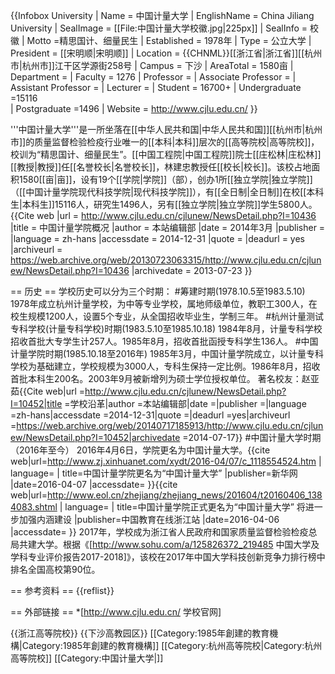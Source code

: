 {{Infobox University
| Name = 中国计量大学
| EnglishName = China Jiliang University
| SealImage = [[File:中国计量大学校徽.jpg|225px]] 
| SealInfo = 校徽
| Motto =精思国计、细量民生 
| Established = 1978年
| Type = 公立大学
| President =  [[宋明顺|宋明顺]]
| Location = {{CHNML}}[[浙江省|浙江省]][[杭州市|杭州市]]江干区学源街258号 
| Campus = 下沙
| AreaTotal = 1580亩
| Department = 
| Faculty = 1276
| Professor = 
| Associate Professor = 
| Assistant Professor = 
| Lecturer = 
| Student = 16700+
| Undergraduate =15116  
| Postgraduate =1496 
| Website = http://www.cjlu.edu.cn/ 
}}

'''中国计量大学'''是一所坐落在[[中华人民共和国|中华人民共和国]][[杭州市|杭州市]]的质量监督检验检疫行业唯一的[[本科|本科]]层次的[[高等院校|高等院校]]，校训为“精思国计、细量民生”。[[中国工程院|中国工程院]]院士[[庄松林|庄松林]][[教授|教授]]任[[名誉校长|名誉校长]]，林建忠教授任[[校长|校长]]。该校占地面积1580[[亩|亩]]，设有19个[[学院|学院]]（部），创办1所[[独立学院|独立学院]]（[[中国计量学院现代科技学院|现代科技学院]]），有[[全日制|全日制]]在校[[本科生|本科生]]15116人，研究生1496人，另有[[独立学院|独立学院]]学生5800人。<ref>{{Cite web |url = http://www.cjlu.edu.cn/cjlunew/NewsDetail.php?I=10436 |title = 中国计量学院概况 |author = 本站编辑部 |date = 2014年3月 |publisher =  |language = zh-hans |accessdate = 2014-12-31 |quote =  |deadurl = yes |archiveurl = https://web.archive.org/web/20130723063315/http://www.cjlu.edu.cn/cjlunew/NewsDetail.php?I=10436 |archivedate = 2013-07-23 }}</ref>

== 历史 ==
学校历史可以分为三个时期：
#筹建时期(1978.10.5至1983.5.10)
1978年成立杭州计量学校，为中等专业学校，属地师级单位，教职工300人，在校生规模1200人，设置5个专业，从全国招收毕业生，学制三年。
#杭州计量测试专科学校(计量专科学校)时期(1983.5.10至1985.10.18)
1984年8月，计量专科学校招收首批大专学生计257人。1985年8月，招收首批函授专科学生136人。
#中国计量学院时期(1985.10.18至2016年)
1985年3月，中国计量学院成立，以计量专科学校为基础建立，学校规模为3000人，专科生保持一定比例。1986年8月，招收首批本科生200名。2003年9月被新增列为硕士学位授权单位。
著名校友：赵亚茹<ref>{{Cite web|url =http://www.cjlu.edu.cn/cjlunew/NewsDetail.php?I=10452|title =学校沿革|author =本站编辑部|date =|publisher =|language =zh-hans|accessdate =2014-12-31|quote =|deadurl =yes|archiveurl =https://web.archive.org/web/20140717185913/http://www.cjlu.edu.cn/cjlunew/NewsDetail.php?I=10452|archivedate =2014-07-17}}</ref>
#中国计量大学时期（2016年至今）
2016年4月6日，学院更名为中国计量大学。<ref>{{cite web|url=http://www.zj.xinhuanet.com/xydt/2016-04/07/c_1118554524.htm | language= | title=中国计量学院更名为“中国计量大学” |publisher=新华网 |date=2016-04-07 |accessdate= }}</ref><ref>{{cite web|url=http://www.eol.cn/zhejiang/zhejiang_news/201604/t20160406_1384083.shtml | language= | title=中国计量学院正式更名为“中国计量大学” 将进一步加强内涵建设 |publisher=中国教育在线浙江站 |date=2016-04-06 |accessdate= }}</ref>
2017年，学校成为浙江省人民政府和国家质量监督检验检疫总局共建大学。根据《[http://www.sohu.com/a/125826372_219485 中国大学及学科专业评价报告2017-2018]》，该校在2017年中国大学科技创新竞争力排行榜中排名全国高校第90位。

== 参考资料 ==
{{reflist}}

== 外部链接 ==
*[http://www.cjlu.edu.cn/ 学校官网]


{{浙江高等院校}}
{{下沙高教园区}}
[[Category:1985年創建的教育機構|Category:1985年創建的教育機構]]
[[Category:杭州高等院校|Category:杭州高等院校]]
[[Category:中国计量大学|]]